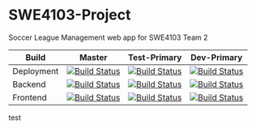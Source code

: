 # SWE4103-Project
Soccer League Management web app for SWE4103 Team 2

|Build     |Master|Test-Primary|Dev-Primary|
|----------|------|------------|-----------|
|Deployment|[![Build Status](https://dev.azure.com/creath/creath/_apis/build/status/Master%20Deployment)](https://dev.azure.com/creath/creath/_build/latest?definitionId=6)|[![Build Status](https://dev.azure.com/creath/creath/_apis/build/status/Test-Primary%20Deployment)](https://dev.azure.com/creath/creath/_build/latest?definitionId=5)|[![Build Status](https://dev.azure.com/creath/creath/_apis/build/status/Dev-Primary%20Deployment)](https://dev.azure.com/creath/creath/_build/latest?definitionId=4)|
|Backend  |[![Build Status](https://dev.azure.com/creath/creath/_apis/build/status/Master%20Backend%20Build%20Status)](https://dev.azure.com/creath/creath/_build/latest?definitionId=10)|[![Build Status](https://dev.azure.com/creath/creath/_apis/build/status/Test-Primary%20Backend%20Build%20Status)](https://dev.azure.com/creath/creath/_build/latest?definitionId=8)|[![Build Status](https://dev.azure.com/creath/creath/_apis/build/status/Dev-Primary%20Backend%20Build%20Status)](https://dev.azure.com/creath/creath/_build/latest?definitionId=3)|
|Frontend   |[![Build Status](https://dev.azure.com/creath/creath/_apis/build/status/Master%20Frontend%20Build%20Status)](https://dev.azure.com/creath/creath/_build/latest?definitionId=9)|[![Build Status](https://dev.azure.com/creath/creath/_apis/build/status/Test-Primary%20Frontend%20Build%20Status)](https://dev.azure.com/creath/creath/_build/latest?definitionId=7)|[![Build Status](https://dev.azure.com/creath/creath/_apis/build/status/Dev-Primary%20Frontend%20Build%20Status)](https://dev.azure.com/creath/creath/_build/latest?definitionId=2)|

test
